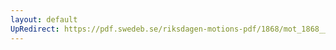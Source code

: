 ```yaml
---
layout: default
UpRedirect: https://pdf.swedeb.se/riksdagen-motions-pdf/1868/mot_1868__ak__00154.pdf
---
```

